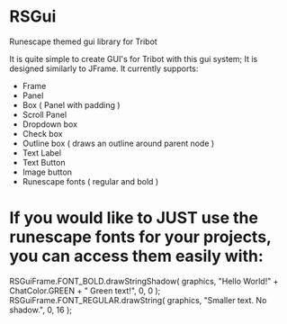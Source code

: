 # RSGui
Runescape themed gui library for Tribot


It is quite simple to create GUI's for Tribot with this gui system; It is designed similarly to JFrame.
It currently supports:
- Frame
- Panel
- Box ( Panel with padding )
- Scroll Panel
- Dropdown box
- Check box
- Outline box ( draws an outline around parent node )
- Text Label
- Text Button
- Image button
- Runescape fonts ( regular and bold )


# If you would like to JUST use the runescape fonts for your projects, you can access them easily with:
RSGuiFrame.FONT_BOLD.drawStringShadow( graphics, "Hello World!" + ChatColor.GREEN + " Green text!", 0, 0 );
RSGuiFrame.FONT_REGULAR.drawString( graphics, "Smaller text. No shadow.", 0, 16 );

